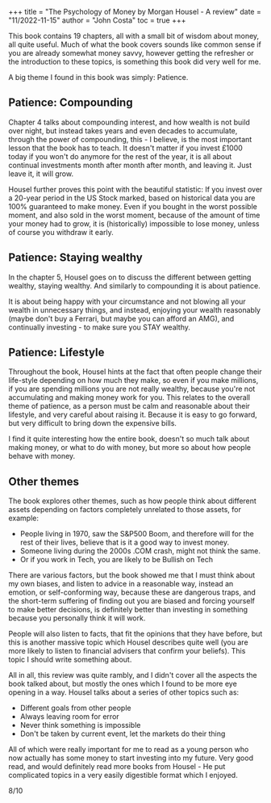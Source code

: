 +++
title = "The Psychology of Money by Morgan Housel - A review"
date = "11/2022-11-15"
author = "John Costa"
toc = true
+++

This book contains 19 chapters, all with a small bit of wisdom about money, all quite useful. Much of what the book covers sounds like common sense if you are already somewhat money savvy, however getting the refresher or the introduction to these topics, is something this book did very well for me.

A big theme I found in this book was simply: Patience.

## Patience: Compounding

Chapter 4 talks about compounding interest, and how wealth is not build over night, but instead takes years and even decades to accumulate, through the power of compounding, this - I believe, is the most important lesson that the book has to teach. It doesn't matter if you invest £1000 today if you won't do anymore for the rest of the year, it is all about continual investments month after month after month, and leaving it. Just leave it, it will grow.

Housel further proves this point with the beautiful statistic: If you invest over a 20-year period in the US Stock marked, based on historical data you are 100% guaranteed to make money. Even if you bought in the worst possible moment, and also sold in the worst moment, because of the amount of time your money had to grow, it is (historically) impossible to lose money, unless of course you withdraw it early.

## Patience: Staying wealthy

In the chapter 5, Housel goes on to discuss the different between getting wealthy, staying wealthy. And similarly to compounding it is about patience.

It is about being happy with your circumstance and not blowing all your wealth in unnecessary things, and instead, enjoying your wealth reasonably (maybe don't buy a Ferrari, but maybe you can afford an AMG), and continually investing - to make sure you STAY wealthy.

## Patience: Lifestyle

Throughout the book, Housel hints at the fact that often people change their life-style depending on how much they make, so even if you make millions, if you are spending millions you are not really wealthy, because you're not accumulating and making money work for you. This relates to the overall theme of patience, as a person must be calm and reasonable about their lifestyle, and very careful about raising it. Because it is easy to go forward, but very difficult to bring down the expensive bills.

I find it quite interesting how the entire book, doesn't so much talk about making money, or what to do with money, but more so about how people behave with money.

## Other themes

The book explores other themes, such as how people think about different assets depending on factors completely unrelated to those assets, for example:

- People living in 1970, saw the S&P500 Boom, and therefore will for the rest of their lives, believe that is it a good way to invest money.
- Someone living during the 2000s .COM crash, might not think the same.
- Or if you work in Tech, you are likely to be Bullish on Tech

There are various factors, but the book showed me that I must think about my own biases, and listen to advice in a reasonable way, instead an emotion, or self-conforming way, because these are dangerous traps, and the short-term suffering of finding out you are biased and forcing yourself to make better decisions, is definitely better than investing in something because you personally think it will work.

People will also listen to facts, that fit the opinions that they have before, but this is another massive topic which Housel describes quite well (you are more likely to listen to financial advisers that confirm your beliefs). This topic I should write something about.

All in all, this review was quite rambly, and I didn't cover all the aspects the book talked about, but mostly the ones which I found to be more eye opening in a way. Housel talks about a series of other topics such as:

- Different goals from other people
- Always leaving room for error
- Never think something is impossible
- Don't be taken by current event, let the markets do their thing

All of which were really important for me to read as a young person who now actually has some money to start investing into my future. Very good read, and would definitely read more books from Housel - He put complicated topics in a very easily digestible format which I enjoyed.

8/10
